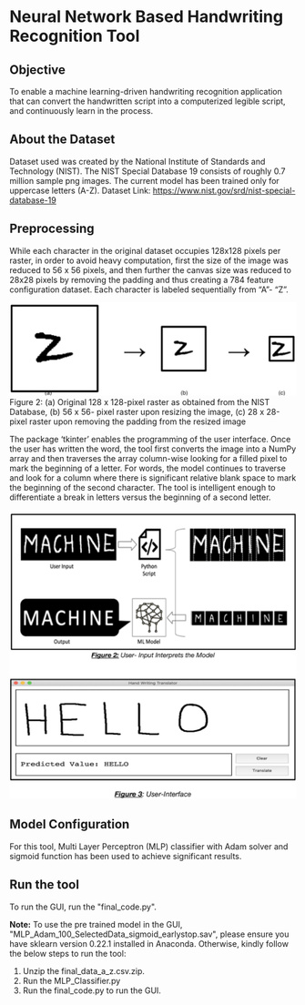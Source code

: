 # Neural Network Based Handwriting Recognition Tool

## Objective
To enable a machine learning-driven handwriting recognition application that can convert the handwritten script into a computerized legible script, and continuously learn in the process.

## About the Dataset
Dataset used was created by the National Institute of Standards and Technology (NIST). The NIST Special Database 19 consists of roughly 0.7 million sample png images. The current model has been trained only for uppercase letters (A-Z).
Dataset Link: https://www.nist.gov/srd/nist-special-database-19

## Preprocessing
While each character in the original dataset occupies 128x128 pixels per raster, in order to avoid heavy computation, first the size of the image was reduced to 56 x 56 pixels, and then further the canvas size was reduced to 28x28 pixels by removing the padding and thus creating a 784 feature configuration dataset. Each character is labeled sequentially from “A”- “Z”.

![Alt text](/assets/img/PreProcessing1.png?raw=true "")
Figure 2: (a) Original 128 x 128-pixel raster as obtained from the NIST Database, (b) 56 x 56- pixel raster upon resizing the image, (c) 28 x 28-pixel raster upon removing the padding from the resized image

The package ‘tkinter’ enables the programming of the user interface. Once the user has written the word, the tool first converts the image into a NumPy array and then traverses the array column-wise looking for a filled pixel to mark the beginning of a letter. For words, the model continues to traverse and look for a column where there is significant relative blank space to mark the beginning of the second character. The tool is intelligent enough to differentiate a break in letters versus the beginning of a second letter.

![Alt text](/assets/img/PreProcessing2.png?raw=true "")

## Model Configuration
For this tool, Multi Layer Perceptron (MLP) classifier with Adam solver and sigmoid function has been used to achieve significant results.

## Run the tool
To run the GUI, run the "final_code.py".

<strong>Note:</strong> To use the pre trained model in the GUI, "MLP_Adam_100_SelectedData_sigmoid_earlystop.sav", please ensure you have sklearn version 0.22.1 installed in Anaconda. Otherwise, kindly follow the below steps to run the tool:
1. Unzip the final_data_a_z.csv.zip.
2. Run the MLP_Classifier.py
3. Run the final_code.py to run the GUI.
